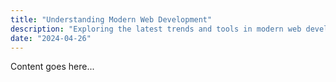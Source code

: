 ```yaml
---
title: "Understanding Modern Web Development"
description: "Exploring the latest trends and tools in modern web development practices."
date: "2024-04-26"
---
```


Content goes here...
